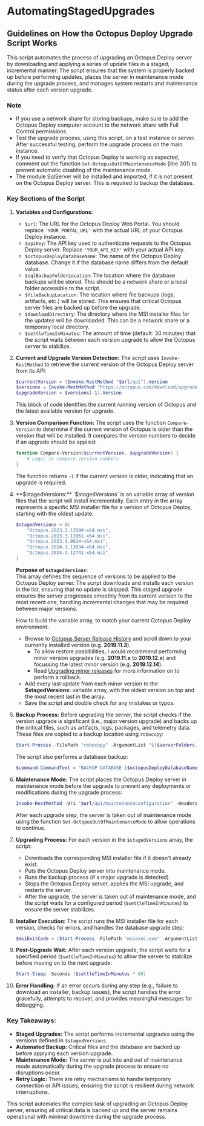 # AutomatingStagedUpgrades

## Guidelines on How the Octopus Deploy Upgrade Script Works

This script automates the process of upgrading an Octopus Deploy server by downloading and applying a series of update files in a staged, incremental manner. The script ensures that the system is properly backed up before performing updates, places the server in maintenance mode during the upgrade process, and manages system restarts and maintenance status after each version upgrade.

### **Note**
   - If you use a network share for storing backups, make sure to add the Octopus Deploy computer account to the network share with Full Control permissions.
   - Test the upgrade process, using this script, on a test instance or server. After successful testing, perform the upgrade process on the main instance.
   - If you need to verify that Octopus Deploy is working as expected, comment out the function `Set-OctopusOutOfMaintenanceMode` (line 301) to prevent automatic disabling of the maintenance mode.
   - The module SqlServer will be installed and imported, if it is not present on the Octopus Deploy server. This is required to backup the database.

### Key Sections of the Script

1. **Variables and Configurations:**
   - `$url`: The URL for the Octopus Deploy Web Portal. You should replace `'YOUR_PORTAL_URL'` with the actual URL of your Octopus Deploy instance.
   - `$apiKey`: The API key used to authenticate requests to the Octopus Deploy server. Replace `'YOUR_API_KEY'` with your actual API key.
   - `$octopusDeployDatabaseName`: The name of the Octopus Deploy database. Change it if the database name differs from the default value.
   - `$sqlBackupFolderLocation`: The location where the database backups will be stored. This should be a network share or a local folder accessible to the script.
   - `$fileBackupLocation`: The location where file backups (logs, artifacts, etc.) will be stored. This ensures that critical Octopus server files are backed up before the upgrade.
   - `$downloadDirectory`: The directory where the MSI installer files for the updates will be downloaded. This can be a network share or a temporary local directory.
   - `$settleTimeInMinutes`: The amount of time (default: 30 minutes) that the script waits between each version upgrade to allow the Octopus server to stabilize.

2. **Current and Upgrade Version Detection:**
   The script uses `Invoke-RestMethod` to retrieve the current version of the Octopus Deploy server from its API:
   ```powershell
   $currentVersion = (Invoke-RestMethod "$Url/api").Version
   $versions = Invoke-RestMethod "https://octopus.com/download/upgrade/v3"
   $upgradeVersion = $versions[-1].Version
   ```
   This block of code identifies the current running version of Octopus and the latest available version for upgrade.

3. **Version Comparison Function:**
   The script uses the function `Compare-Version` to determine if the current version of Octopus is older than the version that will be installed. It compares the version numbers to decide if an upgrade should be applied:
   ```powershell
   function Compare-Version($currentVersion, $upgradeVersion) {
       # Logic to compare version numbers
   }
   ```
   The function returns `-1` if the current version is older, indicating that an upgrade is required.

4. **$stagedVersions:**
   `$stagedVersions` is an variable array of version files that the script will install incrementally. Each entry in the array represents a specific MSI installer file for a version of Octopus Deploy, starting with the oldest update:
   ```powershell
   $stagedVersions = @(
       "Octopus.2023.2.13580-x64.msi",
       "Octopus.2023.3.13361-x64.msi",
       "Octopus.2023.4.8624-x64.msi",
       "Octopus.2024.1.13034-x64.msi",
       "Octopus.2024.3.12741-x64.msi"
   )
   ```
   **Purpose of `$stagedVersions`:**  
   This array defines the sequence of versions to be applied to the Octopus Deploy server. The script downloads and installs each version in the list, ensuring that no update is skipped. This staged upgrade ensures the server progresses smoothly from its current version to the most recent one, handling incremental changes that may be required between major versions.
   
   How to build the variable array, to match your current Octopus Deploy environment:
   - Browse to [Octopus Server Release History](https://octopus.com/downloads/previous) and scroll down to your currently installed version (e.g. **2019.11.3**).
		- To allow restore possibilities, I would recommend performing minor version upgrades (e.g. **2019.11.x** to **2019.12.x**) and focussing the latest minor version (e.g. **2019.12.14**).
		- Read [Upgrading minor releases](https://octopus.com/docs/administration/upgrading/guide/upgrading-minor-and-patch-releases#rollback-failed-upgrade) for more information on to perform a rollback.
   - Add every last update from each minor version to the **$stagedVersions:** variable array, with the oldest version on top and the most recent last in the array.
   - Save the script and double check for any mistakes or typos.

5. **Backup Process:**
   Before upgrading the server, the script checks if the version upgrade is significant (i.e., major version upgrade) and backs up the critical files, such as artifacts, logs, packages, and telemetry data. These files are copied to a backup location using `robocopy`:
   ```powershell
   Start-Process -FilePath "robocopy" -ArgumentList "$($serverFolders.ArtifactsDirectory) $fileBackupLocation\Artifacts /mir"
   ```
   The script also performs a database backup:
   ```powershell
   $command.CommandText = "BACKUP DATABASE [$octopusDeployDatabaseName] TO DISK = '$backupFileFullPath' WITH FORMAT;"
   ```

6. **Maintenance Mode:**
   The script places the Octopus Deploy server in maintenance mode before the upgrade to prevent any deployments or modifications during the upgrade process:
   ```powershell
   Invoke-RestMethod -Uri "$url/api/maintenanceconfiguration" -Headers @{'X-Octopus-ApiKey' = $apiKey} -Body (@{ Id = "maintenance"; IsInMaintenanceMode = $true } | ConvertTo-Json)
   ```
   After each upgrade step, the server is taken out of maintenance mode using the function `Set-OctopusOutOfMaintenanceMode` to allow operations to continue.

7. **Upgrading Process:**
   For each version in the `$stagedVersions` array, the script:
   - Downloads the corresponding MSI installer file if it doesn't already exist.
   - Puts the Octopus Deploy server into maintenance mode.
   - Runs the backup process (if a major upgrade is detected).
   - Stops the Octopus Deploy server, applies the MSI upgrade, and restarts the server.
   - After the upgrade, the server is taken out of maintenance mode, and the script waits for a configured period (`$settleTimeInMinutes`) to ensure the server stabilizes.

8. **Installer Execution:**
   The script runs the MSI installer file for each version, checks for errors, and handles the database upgrade step:
   ```powershell
   $msiExitCode = (Start-Process -FilePath "msiexec.exe" -ArgumentList "/i $msiToInstall /quiet" -Wait -PassThru).ExitCode 
   ```

9. **Post-Upgrade Wait:**
   After each version upgrade, the script waits for a specified period (`$settleTimeInMinutes`) to allow the server to stabilize before moving on to the next upgrade:
   ```powershell
   Start-Sleep -Seconds ($settleTimeInMinutes * 60)
   ```

10. **Error Handling:**
    If an error occurs during any step (e.g., failure to download an installer, backup issues), the script handles the error gracefully, attempts to recover, and provides meaningful messages for debugging.

### Key Takeaways:
- **Staged Upgrades:** The script performs incremental upgrades using the versions defined in `$stagedVersions`.
- **Automated Backup:** Critical files and the database are backed up before applying each version upgrade.
- **Maintenance Mode:** The server is put into and out of maintenance mode automatically during the upgrade process to ensure no disruptions occur.
- **Retry Logic:** There are retry mechanisms to handle temporary connection or API issues, ensuring the script is resilient during network interruptions.

This script automates the complex task of upgrading an Octopus Deploy server, ensuring all critical data is backed up and the server remains operational with minimal downtime during the upgrade process.